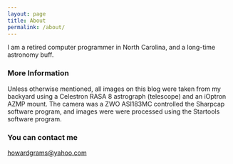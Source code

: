 ```yaml
---
layout: page
title: About
permalink: /about/
---
```


I am a retired computer programmer in North Carolina, and a long-time astronomy buff.

### More Information

Unless otherwise mentioned, all images on this blog were taken from my backyard using a Celestron RASA 8 astrograph (telescope) and an iOptron AZMP mount. The camera was a ZWO ASI183MC controlled the Sharpcap software program, and images were were processed using the Startools software program.

### You can contact me

[howardgrams@yahoo.com](mailto:howardgrams@yahoo.com)